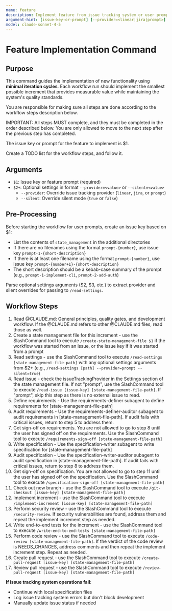```yaml
---
name: feature
description: Implement feature from issue tracking system or user prompt
argument-hint: [issue-key-or-prompt] [--provider=<linear|jira|prompt>] [--silent=<true|false>]
model: claude-sonnet-4-5
---
```


# Feature Implementation Command

## Purpose

This command guides the implementation of new functionality using **minimal iteration cycles**. Each workflow run should implement the smallest possible increment that provides measurable value while maintaining the system's quality standards.

You are responsible for making sure all steps are done according to the workflow steps description below.

IMPORTANT: All steps MUST complete, and they must be completed in the order described below.
You are only allowed to move to the next step after the previous step has completed.

The issue key or prompt for the feature to implement is $1.

Create a TODO list for the workflow steps, and follow it.

## Arguments

- `$1`: Issue key or feature prompt (required)
- `$2+`: Optional settings in format `--provider=<value>` or `--silent=<value>`
  - `--provider`: Override issue tracking provider (`linear`, `jira`, or `prompt`)
  - `--silent`: Override silent mode (`true` or `false`)

## Pre-Processing

Before starting the workflow for user prompts, create an issue key based on $1:

- List the contents of `state_management` in the additional directories
- If there are no filenames using the format `prompt-{number}`, use issue key `prompt-1-{short-description}`
- If there is at least one filename using the format `prompt-{number}`, use issue key `prompt-{number+1}-{short-description}`
- The short description should be a kebab-case summary of the prompt (e.g., `prompt-1-implement-cli`, `prompt-2-add-auth`)

Parse optional settings arguments ($2, $3, etc.) to extract provider and silent overrides for passing to `/read-settings`.

## Workflow Steps

1. Read @CLAUDE.md: General principles, quality gates, and development workflow. If the @CLAUDE.md refers to other @CLAUDE.md files, read those as well.
2. Create a state management file for this increment - use the SlashCommand tool to execute `/create-state-management-file $1` if the workflow was started from an issue, or the issue key if it was started from a prompt
3. Read settings - use the SlashCommand tool to execute `/read-settings [state-management-file-path]` with any optional settings arguments from $2+ (e.g., `/read-settings [path] --provider=prompt --silent=true`)
4. Read issue - check the issueTrackingProvider in the Settings section of the state management file. If not "prompt", use the SlashCommand tool to execute `/read-issue [issue-key] [state-management-file-path]`. If "prompt", skip this step as there is no external issue to read.
5. Define requirements - Use the requirements-definer subagent to define requirements for [state-management-file-path]
6. Audit requirements - Use the requirements-definer-auditor subagent to audit requirements in [state-management-file-path]. If audit fails with critical issues, return to step 5 to address them.
7. Get sign-off on requirements. You are not allowed to go to step 8 until the user has signed off on the requirements. Use the SlashCommand tool to execute `/requirements-sign-off [state-management-file-path]`
8. Write specification - Use the specification-writer subagent to write specification for [state-management-file-path]
9. Audit specification - Use the specification-writer-auditor subagent to audit specification in [state-management-file-path]. If audit fails with critical issues, return to step 8 to address them.
10. Get sign-off on specification. You are not allowed to go to step 11 until the user has signed off on the specification. Use the SlashCommand tool to execute `/specification-sign-off [state-management-file-path]`
11. Check out new branch - use the SlashCommand tool to execute `/git-checkout [issue-key] [state-management-file-path]`
12. Implement increment - use the SlashCommand tool to execute `/implement-increment [issue-key] [state-management-file-path]`
13. Perform security review - use the SlashCommand tool to execute `/security-review`. If security vulnerabilities are found, address them and repeat the implement increment step as needed.
14. Write end-to-end tests for the increment - use the SlashCommand tool to execute `/write-end-to-end-tests [state-management-file-path]`
15. Perform code review - use the SlashCommand tool to execute `/code-review [state-management-file-path]`. If the verdict of the code review is NEEDS_CHANGES, address comments and then repeat the implement increment step. Repeat as needed.
16. Create pull request - use the SlashCommand tool to execute `/create-pull-request [issue-key] [state-management-file-path]`
17. Review pull request - use the SlashCommand tool to execute `/review-pull-request [issue-key] [state-management-file-path]`

**If issue tracking system operations fail**:

- Continue with local specification files
- Log issue tracking system errors but don't block development
- Manually update issue status if needed
